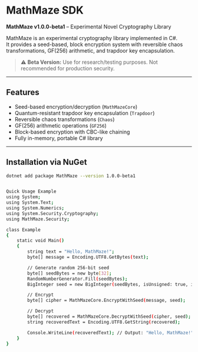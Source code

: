 # MathMaze SDK

**MathMaze v1.0.0-beta1** – Experimental Novel Cryptography Library

MathMaze is an experimental cryptography library implemented in C#.  
It provides a seed-based, block encryption system with reversible chaos transformations, GF(256) arithmetic, and trapdoor key encapsulation.

> ⚠️ **Beta Version:** Use for research/testing purposes. Not recommended for production security.

---

## Features

- Seed-based encryption/decryption (`MathMazeCore`)
- Quantum-resistant trapdoor key encapsulation (`Trapdoor`)
- Reversible chaos transformations (`Chaos`)
- GF(256) arithmetic operations (`GF256`)
- Block-based encryption with CBC-like chaining
- Fully in-memory, portable C# library

---

## Installation via NuGet

```bash
dotnet add package MathMaze --version 1.0.0-beta1


Quick Usage Example
using System;
using System.Text;
using System.Numerics;
using System.Security.Cryptography;
using MathMaze.Security;

class Example
{
    static void Main()
    {
        string text = "Hello, MathMaze!";
        byte[] message = Encoding.UTF8.GetBytes(text);

        // Generate random 256-bit seed
        byte[] seedBytes = new byte[32];
        RandomNumberGenerator.Fill(seedBytes);
        BigInteger seed = new BigInteger(seedBytes, isUnsigned: true, isBigEndian: false);

        // Encrypt
        byte[] cipher = MathMazeCore.EncryptWithSeed(message, seed);

        // Decrypt
        byte[] recovered = MathMazeCore.DecryptWithSeed(cipher, seed);
        string recoveredText = Encoding.UTF8.GetString(recovered);

        Console.WriteLine(recoveredText); // Output: "Hello, MathMaze!"
    }
}

